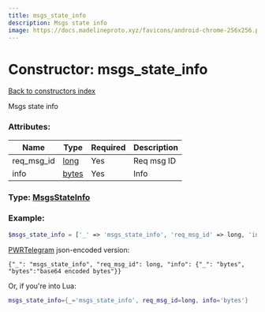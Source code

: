 ```yaml
---
title: msgs_state_info
description: Msgs state info
image: https://docs.madelineproto.xyz/favicons/android-chrome-256x256.png
---
```

# Constructor: msgs\_state\_info  
[Back to constructors index](index.md)



Msgs state info

### Attributes:

| Name     |    Type       | Required | Description |
|----------|---------------|----------|-------------|
|req\_msg\_id|[long](../types/long.md) | Yes|Req msg ID|
|info|[bytes](../types/bytes.md) | Yes|Info|



### Type: [MsgsStateInfo](../types/MsgsStateInfo.md)


### Example:

```php
$msgs_state_info = ['_' => 'msgs_state_info', 'req_msg_id' => long, 'info' => 'bytes'];
```  

[PWRTelegram](https://pwrtelegram.xyz) json-encoded version:

```
{"_": "msgs_state_info", "req_msg_id": long, "info": {"_": "bytes", "bytes":"base64 encoded bytes"}}
```


Or, if you're into Lua:

```lua
msgs_state_info={_='msgs_state_info', req_msg_id=long, info='bytes'}

```


